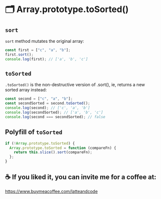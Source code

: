 # 🗂 Array.prototype.toSorted()

## `sort`

`sort` method mutates the original array:

```js
const first = ["c", "a", "b"];
first.sort();
console.log(first); // ['a', 'b', 'c']
```

## `toSorted`

`.toSorted()` is the non-destructive version of .sort(), ie, returns a new sorted array instead:

```js
const second = ["c", "a", "b"];
const secondSorted = second.toSorted();
console.log(second); // ['c', 'a', 'b']
console.log(secondSorted); // ['a', 'b', 'c']
console.log(second === secondSorted); // false
```

## Polyfill of `toSorted`

```js
if (!Array.prototype.toSorted) {
  Array.prototype.toSorted = function (compareFn) {
    return this.slice().sort(compareFn);
  };
}
```

## ☕️ If you liked it, you can invite me for a coffee at:

https://www.buymeacoffee.com/latteandcode
